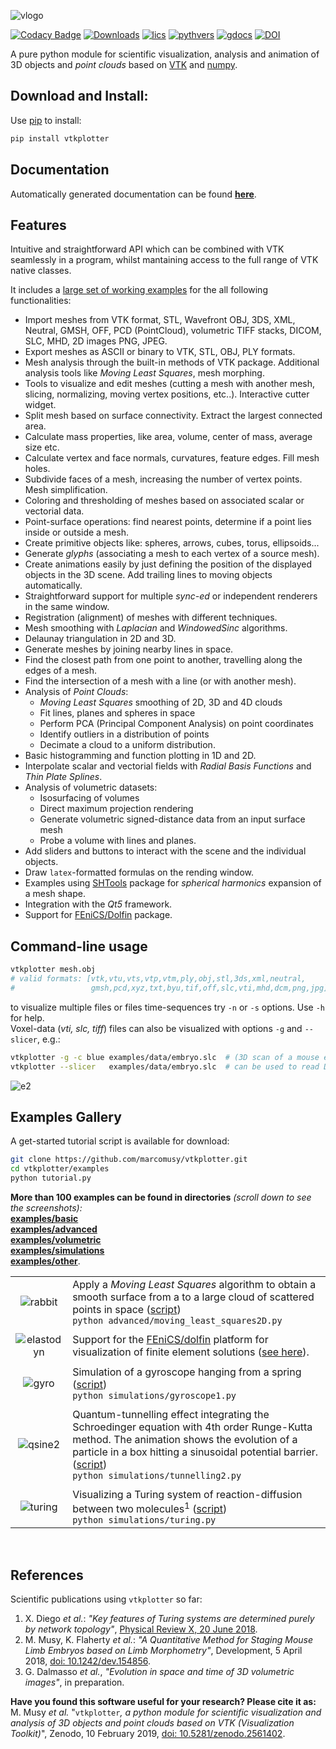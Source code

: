 ![vlogo](https://user-images.githubusercontent.com/32848391/52522718-50d83880-2c89-11e9-80ff-df1b5618a84a.png)

[![Codacy Badge](https://api.codacy.com/project/badge/Grade/e8c5f1f9afb6433a9cdf4edb5499bd46)](https://app.codacy.com/app/marcomusy/vtkplotter?utm_source=github.com&utm_medium=referral&utm_content=marcomusy/vtkplotter&utm_campaign=Badge_Grade_Dashboard)
[![Downloads](https://pepy.tech/badge/vtkplotter)](https://pepy.tech/project/vtkplotter)
[![lics](https://img.shields.io/badge/license-MIT-blue.svg)](https://en.wikipedia.org/wiki/MIT_License)
[![pythvers](https://img.shields.io/badge/python-2.7%7C3.6-brightgreen.svg)](https://pypi.org/project/vtkplotter)
[![gdocs](https://img.shields.io/badge/docs%20by-gendocs-blue.svg)](https://gendocs.readthedocs.io/en/latest)
[![DOI](https://zenodo.org/badge/DOI/10.5281/zenodo.2561402.svg)](https://doi.org/10.5281/zenodo.2561402)

A pure python module for scientific visualization, analysis and animation of 3D objects 
and *point clouds* based on [VTK](https://www.vtk.org/) and [numpy](http://www.numpy.org/).<br>

## Download and Install:
Use [pip](https://projects.raspberrypi.org/en/projects/using-pip-on-windows) to install:
```bash
pip install vtkplotter
```

## Documentation
Automatically generated documentation can be found [**here**](https://vtkplotter.embl.es).

## Features

Intuitive and straightforward API which can be combined with VTK seamlessly 
in a program, whilst mantaining access to the full range of VTK native classes.

It includes a [large set of working examples](https://github.com/marcomusy/vtkplotter/tree/master/examples)
for the all following functionalities:

  - Import meshes from VTK format, STL, Wavefront OBJ, 3DS, XML, Neutral, GMSH, OFF, PCD (PointCloud), volumetric TIFF stacks, DICOM, SLC, MHD, 2D images PNG, JPEG.
  - Export meshes as ASCII or binary to VTK, STL, OBJ, PLY formats.
  - Mesh analysis through the built-in methods of VTK package. Additional analysis tools like *Moving Least Squares*, mesh morphing.
  - Tools to visualize and edit meshes (cutting a mesh with another mesh, slicing, normalizing, moving vertex positions, etc..). Interactive cutter widget.
  - Split mesh based on surface connectivity. Extract the largest connected area.
  - Calculate mass properties, like area, volume, center of mass, average size etc.
  - Calculate vertex and face normals, curvatures, feature edges. Fill mesh holes.
  - Subdivide faces of a mesh, increasing the number of vertex points. Mesh simplification.
  - Coloring and thresholding of meshes based on associated scalar or vectorial data.
  - Point-surface operations: find nearest points, determine if a point lies inside or outside a mesh.
  - Create primitive objects like: spheres, arrows, cubes, torus, ellipsoids... 
  - Generate *glyphs* (associating a mesh to each vertex of a source mesh).
  - Create animations easily by just defining the position of the displayed objects in the 3D scene. Add trailing lines to moving objects automatically.
  - Straightforward support for multiple *sync-ed* or independent renderers in  the same window.
  - Registration (alignment) of meshes with different techniques.
  - Mesh smoothing with *Laplacian* and *WindowedSinc* algorithms.
  - Delaunay triangulation in 2D and 3D.
  - Generate meshes by joining nearby lines in space.
  - Find the closest path from one point to another, travelling along the edges of a mesh.
  - Find the intersection of a mesh with a line (or with another mesh).
  - Analysis of *Point Clouds*:
	 - *Moving Least Squares* smoothing of 2D, 3D and 4D clouds
    - Fit lines, planes and spheres in space
    - Perform PCA (Principal Component Analysis) on point coordinates
    - Identify outliers in a distribution of points
    - Decimate a cloud to a uniform distribution.
  - Basic histogramming and function plotting in 1D and 2D.
  - Interpolate scalar and vectorial fields with *Radial Basis Functions* and *Thin Plate Splines*.
  - Analysis of volumetric datasets:
    - Isosurfacing of volumes
    - Direct maximum projection rendering
    - Generate volumetric signed-distance data from an input surface mesh
    - Probe a volume with lines and planes.
  - Add sliders and buttons to interact with the scene and the individual objects.
  - Draw `latex`-formatted formulas on the rending window.
  - Examples using [SHTools](https://shtools.oca.eu/shtools) package for *spherical harmonics* expansion of a mesh shape.
  - Integration with the *Qt5* framework.
  - Support for [FEniCS/Dolfin](https://fenicsproject.org/) package.



## Command-line usage
```bash
vtkplotter mesh.obj 
# valid formats: [vtk,vtu,vts,vtp,vtm,ply,obj,stl,3ds,xml,neutral,
#                 gmsh,pcd,xyz,txt,byu,tif,off,slc,vti,mhd,dcm,png,jpg]
```
to visualize multiple files or files time-sequences try `-n` or `-s` options. Use `-h` for help.<br> 
Voxel-data (_vti, slc, tiff_) files can also be visualized with options `-g` and `--slicer`,
e.g.:
```bash
vtkplotter -g -c blue examples/data/embryo.slc  # (3D scan of a mouse embryo)
vtkplotter --slicer   examples/data/embryo.slc  # can be used to read DICOM datasets  
```
![e2](https://user-images.githubusercontent.com/32848391/50738810-58af4380-11d8-11e9-8fc7-6c6959207224.jpg)


## Examples Gallery
A get-started tutorial script is available for download:
```bash
git clone https://github.com/marcomusy/vtkplotter.git
cd vtkplotter/examples
python tutorial.py  
```
**More than 100 examples can be found in directories** _(scroll down to see the screenshots):_ <br>
[**examples/basic**](https://github.com/marcomusy/vtkplotter/blob/master/examples/basic)<br>
[**examples/advanced**](https://github.com/marcomusy/vtkplotter/blob/master/examples/advanced)<br>
[**examples/volumetric**](https://github.com/marcomusy/vtkplotter/blob/master/examples/volumetric)<br>
[**examples/simulations**](https://github.com/marcomusy/vtkplotter/blob/master/examples/simulations)<br>
[**examples/other**](https://github.com/marcomusy/vtkplotter/blob/master/examples/other).<br>

|                                                                                                                   |      |
|:-----------------------------------------------------------------------------------------------------------------:|:-----|
| ![rabbit](https://user-images.githubusercontent.com/32848391/50738808-5816ad00-11d8-11e9-9854-c952be6fb941.jpg)   | Apply a *Moving Least Squares* algorithm to obtain a smooth surface from a to a large cloud of scattered points in space ([script](https://github.com/marcomusy/vtkplotter/blob/master/examples/advanced/moving_least_squares2D.py)) <br />  `python advanced/moving_least_squares2D.py` |
|                                                                                                                   |      |
| ![elastodyn](https://user-images.githubusercontent.com/32848391/54932788-bd4a8680-4f1b-11e9-9326-33645171a45e.gif)   | Support for the [FEniCS/dolfin](https://fenicsproject.org/) platform for visualization of finite element solutions ([see here](https://github.com/marcomusy/vtkplotter/blob/master/examples/other/dolfin)). |
|                                                                                                                   |      |
| ![gyro](https://user-images.githubusercontent.com/32848391/39766016-85c1c1d6-52e3-11e8-8575-d167b7ce5217.gif)     | Simulation of a gyroscope hanging from a spring ([script](https://github.com/marcomusy/vtkplotter/blob/master/examples/simulations/gyroscope1.py)) <br /> `python simulations/gyroscope1.py`|
|                                                                                                                   |      |
| ![qsine2](https://user-images.githubusercontent.com/32848391/47751431-06aae880-dc92-11e8-9fcf-6659123edbfa.gif)   | Quantum-tunnelling effect integrating the Schroedinger equation with 4th order Runge-Kutta method. The animation shows the evolution of a particle in a box hitting a sinusoidal potential barrier. ([script](https://github.com/marcomusy/vtkplotter/blob/master/examples/simulations/tunnelling2.py)) <br /> `python simulations/tunnelling2.py`   |
|                                                                                                                   |      |
| ![turing](https://user-images.githubusercontent.com/32848391/40665257-1412a30e-635d-11e8-9536-4c73bf6bdd92.gif)   | Visualizing a Turing system of reaction-diffusion between two molecules<sup>1</sup> ([script](https://github.com/marcomusy/vtkplotter/blob/master/examples/simulations/turing.py)) <br /> `python simulations/turing.py`  |
<br />


## References
Scientific publications using `vtkplotter` so far:

1. X. Diego _et al._: 
*"Key features of Turing systems are determined purely by network topology"*, 
[Physical Review X, 20 June 2018](https://journals.aps.org/prx/abstract/10.1103/PhysRevX.8.021071). 
2. M. Musy, K. Flaherty _et al._:
*"A Quantitative Method for Staging Mouse Limb Embryos based on Limb Morphometry"*,
Development, 5 April 2018, [doi: 10.1242/dev.154856](http://dev.biologists.org/content/145/7/dev154856).
3. G. Dalmasso *et al.*, *"Evolution in space and time of 3D volumetric images"*, in preparation.

**Have you found this software useful for your research? Please cite it as:**<br>
M. Musy  _et al._
"`vtkplotter`*, a python module for scientific visualization and analysis of 3D objects 
and point clouds based on VTK (Visualization Toolkit)*", 
Zenodo, 10 February 2019, [doi: 10.5281/zenodo.2561402](http://doi.org/10.5281/zenodo.2561402).
